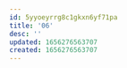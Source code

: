 ```yaml
---
id: 5yyoeyrrg8c1gkxn6yf71pa
title: '06'
desc: ''
updated: 1656276563707
created: 1656276563707
---
```


